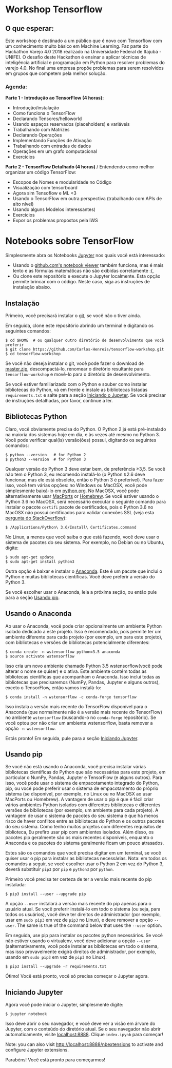 # Workshop Tensorflow


## O que esperar:

Este workshop é destinado a um público que é novo com Tensorflow com um conhecimento muito básico em Machine Learning. Faz parte do Hackathon Varejo 4.0 2018 realizado na Universidade Federal de Itajubá - UNIFEI. O desafio deste Hackathon é ensinar a aplicar técnicas de inteligência artificial e programação em Python para resolver problemas do varejo 4.0. No final uma empresa propõe problemas para serem resolvidos em grupos que competem pela melhor solução.  

### Agenda:

**Parte 1 - Introdução ao TensorFlow (4 horas):**

* Introdução/instalação
* Como funciona o TensorFlow
* Declarando Tensores/helloworld
* Usando espaços reservados (placeholders) e variáveis
* Trabalhando com Matrizes
* Declarando Operações
* Implementando Funções de Ativação
* Trabalhando com entradas de dados
* Operações em um grafo computacional
* Exercícios

**Parte 2 - TensorFlow Detalhado (4 horas)** / Entendendo como melhor organizar um código TensorFlow:

* Escopos de Nomes e modularidade no Código
* Visualização com tensorboard
* Agora sim Tensoflow e ML <3
* Usando o TensorFlow em outra perspectiva (trabalhando com APIs de alto nível)
* Usando alguns Modelos interessantes)
* Exercícios
* Expor os problemas propostos pela IWS

# Notebooks sobre TensorFlow

Simplesmente abra os Notebooks [Jupyter](http://jupyter.org/) nos quais você está interessado:


* Usando o [github.com's notebook viewer](https://github.com/Carlos-Henreis/tensorflow-workshop/blob/master/index.ipynb) também funciona, mas é mais lento e as fórmulas matemáticas não são exibidas corretamente :(,
* Ou clone este repositório e execute o Jupyter localmente. Esta opção permite brincar com o código. Neste caso, siga as instruções de instalação abaixo.

## Instalação

Primeiro, você precisará instalar o [git](https://git-scm.com/), se você não o tiver ainda.

Em seguida, clone este repositório abrindo um terminal e digitando os seguintes comandos:

    $ cd $HOME  # ou qualquer outro diretório de desenvolvimento que você preferir
    $ git clone https://github.com/Carlos-Henreis/tensorflow-workshop.git
    $ cd tensorflow-workshop

Se você não deseja instalar o git, você pode fazer o download de [master.zip](https://github.com/Carlos-Henreis/tensorflow-workshop/archive/master.zip), descompactá-lo, renomear o diretório resultante para `tensorflow-workshop` e movê-lo para o diretório de desenvolvimento.

Se você estiver familiarizado com o Python e souber como instalar bibliotecas do Python, vá em frente e instale as bibliotecas listadas `requirements.txt` e salte para a seção [Iniciando o Jupyter](#iniciando-jupyter). Se você precisar de instruções detalhadas, por favor, continue a ler.

## Bibliotecas Python

Claro, você obviamente precisa do Python. O Python 2 já está pré-instalado na maioria dos sistemas hoje em dia, e às vezes até mesmo no Python 3. Você pode verificar qual(is) versão(ões) possui, digitando os seguintes comandos:

    $ python --version   # for Python 2
    $ python3 --version  # for Python 3

Qualquer versão do Python 3 deve estar bem, de preferência ≥3,5. Se você não tem o Python 3, eu recomendo instalá-lo (o Python ≥2.6 deve funcionar, mas ele está obsoleto, então o Python 3 é preferível). Para fazer isso, você tem várias opções: no Windows ou MacOSX, você pode simplesmente baixá-lo em [python.org](https://www.python.org/downloads/). No MacOSX, você pode alternativamente usar [MacPorts](https://www.macports.org/) or [Homebrew](https://brew.sh/). Se você estiver usando o Python 3.6 no MacOSX, será necessário executar o seguinte comando para instalar o pacote `certifi` pacote de certificados, pois o Python 3.6 no MacOSX não possui certificados para validar conexões SSL (veja esta [pergunta do StackOverflow](https://stackoverflow.com/questions/27835619/urllib-and-ssl-certificate-verify-failed-error)):

    $ /Applications/Python\ 3.6/Install\ Certificates.command

No Linux, a menos que você saiba o que está fazendo, você deve usar o sistema de pacotes do seu sistema. Por exemplo, no Debian ou no Ubuntu, digite:

    $ sudo apt-get update
    $ sudo apt-get install python3

Outra opção é baixar e instalar o [Anaconda](https://www.continuum.io/downloads). Este é um pacote que inclui o Python e muitas bibliotecas científicas. Você deve preferir a versão do Python 3.

Se você escolher usar o Anaconda, leia a próxima seção, ou então pule para a seção [Usando pip](#using-pip).

## Usando o Anaconda
Ao usar o Anaconda, você pode criar opcionalmente um ambiente Python isolado dedicado a este projeto. Isso é recomendado, pois permite ter um ambiente diferente para cada projeto (por exemplo, um para este projeto), com bibliotecas e versões de bibliotecas potencialmente diferentes:

    $ conda create -n wstensorflow python=3.5 anaconda
    $ source activate wstensorflow

Isso cria um novo ambiente chamado Python 3.5 wstensorflow(você pode alterar o nome se quiser) e o ativa. Este ambiente contém todas as bibliotecas científicas que acompanham o Anaconda. Isso inclui todas as bibliotecas que precisaremos (NumPy, Pandas, Jupyter e alguns outros), exceto o TensorFlow, então vamos instalá-lo:

    $ conda install -n wstensorflow -c conda-forge tensorflow

Isso instala a versão mais recente do TensorFlow disponível para o Anaconda (que normalmente não é a versão mais recente do TensorFlow) no ambiente `wstensorflow` (buscando-o no `conda-forge` repositório). Se você optou por não criar um ambiente wstensorflow, basta remover a opção `-n wstensorflow`.


Estás pronto! Em seguida, pule para a seção [Iniciando Jupyter](#starting-jupyter).

## Usando pip
Se você não está usando o Anaconda, você precisa instalar várias bibliotecas científicas do Python que são necessárias para este projeto, em particular o NumPy, Pandas, Jupyter e TensorFlow (e alguns outros). Para isso, você pode usar o sistema de empacotamento integrado do Python, pip, ou você pode preferir usar o sistema de empacotamento do próprio sistema (se disponível, por exemplo, no Linux ou no MacOSX ao usar MacPorts ou Homebrew). A vantagem de usar o pip é que é fácil criar vários ambientes Python isolados com diferentes bibliotecas e diferentes versões de bibliotecas (por exemplo, um ambiente para cada projeto). A vantagem de usar o sistema de pacotes do seu sistema é que há menos risco de haver conflitos entre as bibliotecas do Python e os outros pacotes do seu sistema. Como tenho muitos projetos com diferentes requisitos de biblioteca, Eu prefiro usar pip com ambientes isolados. Além disso, os pacotes pip geralmente são os mais recentes disponíveis, enquanto o Anaconda e os pacotes do sistema geralmente ficam um pouco atrasados.

Estes são os comandos que você precisa digitar em um terminal, se você quiser usar o pip para instalar as bibliotecas necessárias. Nota: em todos os comandos a seguir, se você escolher usar o Python 2 em vez do Python 3, deverá substituir `pip3` por `pip` e `python3` por `python`.

Primeiro você precisa ter certeza de ter a versão mais recente do pip instalada:

    $ pip3 install --user --upgrade pip

A opção `--user` instalará a versão mais recente do pip apenas para o usuário atual. Se você preferir instalá-lo em todo o sistema (ou seja, para todos os usuários), você deve ter direitos de administrador (por exemplo, usar em `sudo pip3` em vez de  `pip3` no Linux), e deve remover a opção `--user`. The same is true of the command below that uses the `--user` option.


Em seguida, use pip para instalar os pacotes python necessários. Se você não estiver usando o virtualenv, você deve adicionar a opção `--user` (aalternativamente, você pode instalar as bibliotecas em todo o sistema, mas isso provavelmente exigirá direitos de administrador, por exemplo, usando em `sudo pip3` em vez de `pip3` no Linux).

    $ pip3 install --upgrade -r requirements.txt

Ótimo! Você está pronto, você só precisa começar o Jupyter agora.

## Iniciando Jupyter
Agora você pode iniciar o Jupyter, simplesmente digite:

    $ jupyter notebook

Isso deve abrir o seu navegador, e você deve ver a visão em árvore do Jupyter, com o conteúdo do diretório atual. Se o seu navegador não abrir automaticamente, visite [localhost:8888](http://localhost:8888/tree). Clique `index.ipynb` para começar!

Note: you can also visit [http://localhost:8888/nbextensions](http://localhost:8888/nbextensions) to activate and configure Jupyter extensions.

Parabéns! Você está pronto para começarmos!
